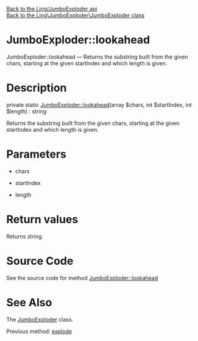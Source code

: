 [Back to the Ling/JumboExploder api](https://github.com/lingtalfi/JumboExploder/blob/master/doc/api/Ling/JumboExploder.md)<br>
[Back to the Ling\JumboExploder\JumboExploder class](https://github.com/lingtalfi/JumboExploder/blob/master/doc/api/Ling/JumboExploder/JumboExploder.md)


JumboExploder::lookahead
================



JumboExploder::lookahead — Returns the substring built from the given chars, starting at the given startIndex and which length is given.




Description
================


private static [JumboExploder::lookahead](https://github.com/lingtalfi/JumboExploder/blob/master/doc/api/Ling/JumboExploder/JumboExploder/lookahead.md)(array $chars, int $startIndex, int $length) : string




Returns the substring built from the given chars, starting at the given startIndex and which length is given.




Parameters
================


- chars

    

- startIndex

    

- length

    


Return values
================

Returns string.








Source Code
===========
See the source code for method [JumboExploder::lookahead](https://github.com/lingtalfi/JumboExploder/blob/master/JumboExploder.php#L167-L182)


See Also
================

The [JumboExploder](https://github.com/lingtalfi/JumboExploder/blob/master/doc/api/Ling/JumboExploder/JumboExploder.md) class.

Previous method: [explode](https://github.com/lingtalfi/JumboExploder/blob/master/doc/api/Ling/JumboExploder/JumboExploder/explode.md)<br>

